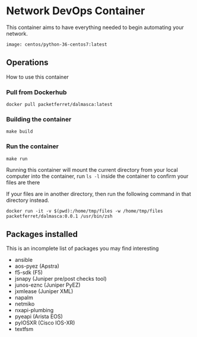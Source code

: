 # Network DevOps Container

This container aims to have everything needed to begin automating your network.

`image: centos/python-36-centos7:latest`

## Operations

How to use this container

### Pull from Dockerhub

`docker pull packetferret/dalmasca:latest`

### Building the container

`make build`

### Run the container

`make run`

Running this container will mount the current directory from your local computer into the container, run `ls -l` inside the container to confirm your files are there

If your files are in another directory, then run the following command in that directory instead.

`docker run -it -v $(pwd):/home/tmp/files -w /home/tmp/files packetferret/dalmasca:0.0.1 /usr/bin/zsh`

## Packages installed

This is an incomplete list of packages you may find interesting

- ansible
- aos-pyez (Apstra)
- f5-sdk (F5)
- jsnapy (Juniper pre/post checks tool)
- junos-eznc (Juniper PyEZ)
- jxmlease (Juniper XML)
- napalm
- netmiko
- nxapi-plumbing
- pyeapi (Arista EOS)
- pyIOSXR (Cisco IOS-XR)
- textfsm
